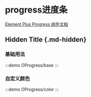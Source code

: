 # progress进度条

[Element Plus Progress 组件文档](https://element-plus.org/zh-CN/component/progress.html)

## Hidden Title {.md-hidden}

### 基础用法

:::demo
OProgress/base
:::

### 自定义颜色

:::demo
OProgress/color
:::

